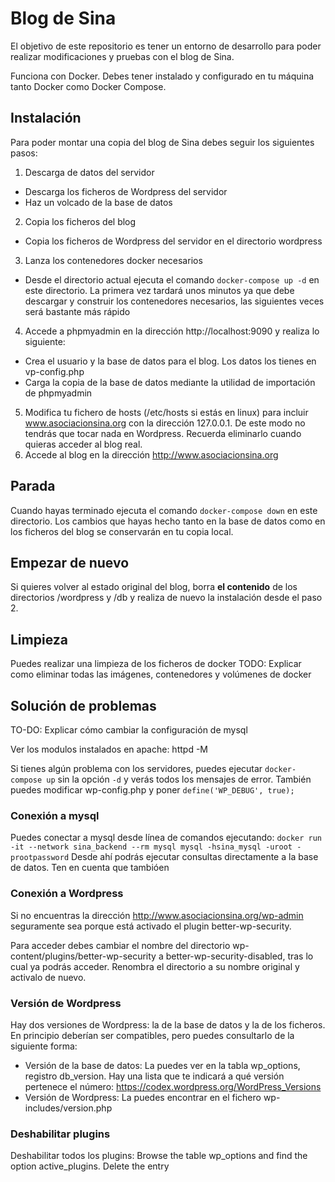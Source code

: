 # Blog de Sina

El objetivo de este repositorio es tener un entorno de desarrollo para poder realizar modificaciones y pruebas con el blog de Sina.

Funciona con Docker. Debes tener instalado y configurado en tu máquina tanto Docker como Docker Compose.

## Instalación

Para poder montar una copia del blog de Sina debes seguir los siguientes pasos:

1. Descarga de datos del servidor
  - Descarga los ficheros de Wordpress del servidor
  - Haz un volcado de la base de datos
2. Copia los ficheros del blog
  - Copia los ficheros de Wordpress del servidor en el directorio wordpress
3. Lanza los contenedores docker necesarios 
  - Desde el directorio actual ejecuta el comando `docker-compose up -d` en este directorio. La primera vez tardará unos minutos ya que debe descargar y construir los contenedores necesarios, las siguientes veces será bastante más rápido
4. Accede a phpmyadmin en la dirección http://localhost:9090 y realiza lo siguiente:
  - Crea el usuario y la base de datos para el blog. Los datos los tienes en vp-config.php
  - Carga la copia de la base de datos mediante la utilidad de importación de phpmyadmin
5. Modifica tu fichero de hosts (/etc/hosts si estás en linux) para incluir www.asociacionsina.org con la dirección 127.0.0.1. De este modo no tendrás que tocar nada en Wordpress. Recuerda eliminarlo cuando quieras acceder al blog real.
6. Accede al blog en la dirección http://www.asociacionsina.org

## Parada

Cuando hayas terminado ejecuta el comando `docker-compose down` en este directorio. Los cambios que hayas hecho tanto en la base de datos como en los ficheros del blog se conservarán en tu copia local.

## Empezar de nuevo

Si quieres volver al estado original del blog, borra **el contenido** de los directorios /wordpress y /db y realiza de nuevo la instalación desde el paso 2.

## Limpieza

Puedes realizar una limpieza de los ficheros de docker 
TODO: Explicar como eliminar todas las imágenes, contenedores y volúmenes de docker


## Solución de problemas

TO-DO: Explicar cómo cambiar la configuración de mysql

Ver los modulos instalados en apache: httpd -M

Si tienes algún problema con los servidores, puedes ejecutar `docker-compose up` sin la opción `-d` y verás todos los mensajes de error. También puedes modificar wp-config.php y poner `define('WP_DEBUG', true);` 

### Conexión a mysql
Puedes conectar a mysql desde línea de comandos ejecutando:
`docker run -it --network sina_backend --rm mysql mysql -hsina_mysql -uroot -prootpassword`
Desde ahí podrás ejecutar consultas directamente a la base de datos. Ten en cuenta que tambióen 

### Conexión a Wordpress
Si no encuentras la dirección http://www.asociacionsina.org/wp-admin seguramente sea porque está activado el plugin better-wp-security.

Para acceder debes cambiar el nombre del directorio wp-content/plugins/better-wp-security a better-wp-security-disabled, tras lo cual ya podrás acceder. Renombra el directorio a su nombre original y activalo de nuevo.

### Versión de Wordpress
Hay dos versiones de Wordpress: la de la base de datos y la de los ficheros. En principio deberían ser compatibles, pero puedes consultarlo de la siguiente forma:

- Versión de la base de datos: 
  La puedes ver en la tabla wp_options, registro db_version. Hay una lista que te indicará a qué versión pertenece el número: https://codex.wordpress.org/WordPress_Versions
- Versión de Wordpress:
  La puedes encontrar en el fichero wp-includes/version.php 

### Deshabilitar plugins
Deshabilitar todos los plugins:
Browse the table wp_options and find the option active_plugins. Delete the entry




